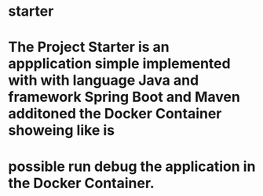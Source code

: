 # starter
# The Project Starter is an appplication simple implemented with with language Java and framework Spring Boot and Maven additoned the Docker Container showeing like is
# possible run debug the application in the Docker Container.
